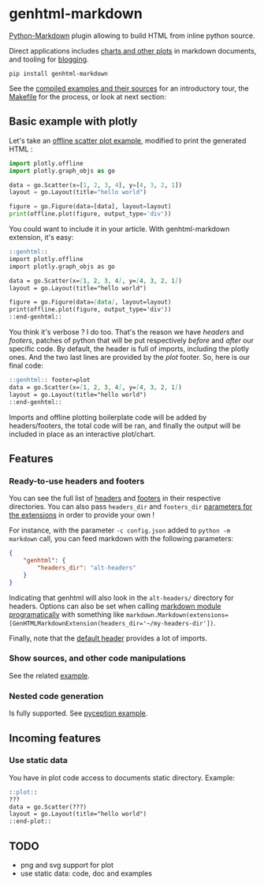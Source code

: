 # genhtml-markdown
[Python-Markdown](http://pythonhosted.org/Markdown/) plugin allowing to build HTML from inline python source.

Direct applications includes [charts and other plots](https://plot.ly/python/) in markdown documents, and tooling for [blogging](https://blog.getpelican.com/).

    pip install genhtml-markdown

See the [compiled examples and their sources](examples/) for an introductory tour, the [Makefile](Makefile) for the process, or look at next section:


## Basic example with plotly
Let's take an [offline scatter plot example](https://plot.ly/python/getting-started/#initialization-for-offline-plotting), modified to print the generated HTML :

```python
import plotly.offline
import plotly.graph_objs as go

data = go.Scatter(x=[1, 2, 3, 4], y=[4, 3, 2, 1])
layout = go.Layout(title="hello world")

figure = go.Figure(data=[data], layout=layout)
print(offline.plot(figure, output_type='div'))
```

You could want to include it in your article. With genhtml-markdown extension, it's easy:

```markdown
::genhtml::
import plotly.offline
import plotly.graph_objs as go

data = go.Scatter(x=[1, 2, 3, 4], y=[4, 3, 2, 1])
layout = go.Layout(title="hello world")

figure = go.Figure(data=[data], layout=layout)
print(offline.plot(figure, output_type='div'))
::end-genhtml::
```

You think it's verbose ? I do too. That's the reason we have *headers* and *footers*, patches of python that will be put respectively *before* and *after* our specific code. By default, the header is full of imports, including the plotly ones. And the two last lines are provided by the *plot* footer. So, here is our final code:

```markdown
::genhtml:: footer=plot
data = go.Scatter(x=[1, 2, 3, 4], y=[4, 3, 2, 1])
layout = go.Layout(title="hello world")
::end-genhtml::
```

Imports and offline plotting boilerplate code will be added by headers/footers, the total code will be ran, and finally the output will be included in place as an interactive plot/chart.


## Features

### Ready-to-use headers and footers
You can see the full list of [headers](headers/) and [footers](footers/) in their respective directories. You can also pass `headers_dir` and `footers_dir` [parameters for the extensions](https://python-markdown.github.io/cli/#using-extensions) in order to provide your own !

For instance, with the parameter `-c config.json` added to `python -m markdown` call, you can feed markdown with the following parameters:

```json
{
	"genhtml": {
		"headers_dir": "alt-headers"
	}
}
```

Indicating that genhtml will also look in the `alt-headers/` directory for headers.
Options can also be set when calling [markdown module programatically](https://python-markdown.github.io/extensions/api/#configsettings) with something like `markdown.Markdown(extensions=[GenHTMLMarkdownExtension(headers_dir='~/my-headers-dir'])`.

Finally, note that the [default header](headers/default.py) provides a lot of imports.

### Show sources, and other code manipulations
See the related [example](examples/arbitrary-python.mkd).

### Nested code generation
Is fully supported. See [pyception example](examples/pyception.mkd).


## Incoming features
### Use static data
You have in plot code access to documents static directory. Example:

```markdown
::plot::
???
data = go.Scatter(???)
layout = go.Layout(title="hello world")
::end-plot::
```


## TODO
- png and svg support for plot
- use static data: code, doc and examples
